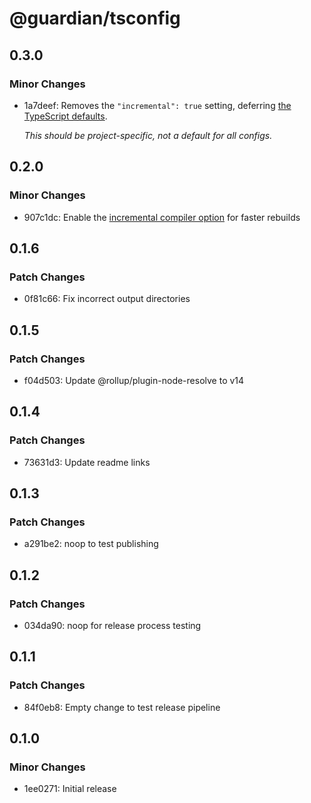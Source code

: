 # @guardian/tsconfig

## 0.3.0

### Minor Changes

- 1a7deef: Removes the `"incremental": true` setting, deferring [the TypeScript defaults](https://www.typescriptlang.org/tsconfig/#incremental).

  _This should be project-specific, not a default for all configs._

## 0.2.0

### Minor Changes

- 907c1dc: Enable the [incremental compiler option](https://www.typescriptlang.org/tsconfig#incremental) for faster rebuilds

## 0.1.6

### Patch Changes

- 0f81c66: Fix incorrect output directories

## 0.1.5

### Patch Changes

- f04d503: Update @rollup/plugin-node-resolve to v14

## 0.1.4

### Patch Changes

- 73631d3: Update readme links

## 0.1.3

### Patch Changes

- a291be2: noop to test publishing

## 0.1.2

### Patch Changes

- 034da90: noop for release process testing

## 0.1.1

### Patch Changes

- 84f0eb8: Empty change to test release pipeline

## 0.1.0

### Minor Changes

- 1ee0271: Initial release
